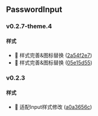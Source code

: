 ## PasswordInput

### v0.2.7-theme.4

#### 样式
* 🎨 样式完善&图标替换 ([2a54f2e7](https://atta-gitlab.xtrfr.cn/atta-team/fe/fe-arch/components/xtd-rn/commit/2a54f2e751cd93447d5be17999dae44ca31dfa68))
* 🎨 样式完善&图标替换 ([05e15d55](https://atta-gitlab.xtrfr.cn/atta-team/fe/fe-arch/components/xtd-rn/commit/05e15d55a819eb9c480c9989864a3f6549cbb12f))

### v0.2.3

#### 样式
* 🎨 适配Input样式修改 ([a0a3656c](https://atta-gitlab.xtrfr.cn/atta-team/fe/fe-arch/components/xtd-rn/commit/a0a3656c99a4746c61db122575f6b8b64771a9f6))
